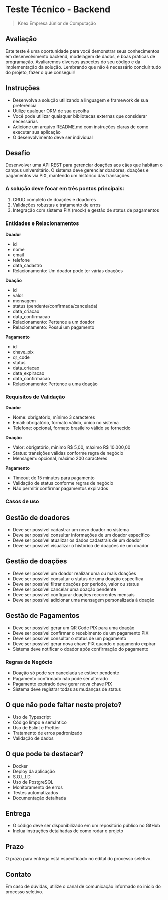 # Teste Técnico - Backend
> Knex Empresa Júnior de Computação

## Avaliação
Este teste é uma oportunidade para você demonstrar seus conhecimentos em desenvolvimento backend, modelagem de dados, e boas práticas de programação. Avaliaremos diversos aspectos do seu código e da implementação da solução. Lembrando que não é necessário concluir tudo do projeto, fazer o que conseguir!

## Instruções
- Desenvolva a solução utilizando a linguagem e framework de sua preferência
- Utilize qualquer ORM de sua escolha
- Você pode utilizar quaisquer bibliotecas externas que considerar necessárias
- Adicione um arquivo README.md com instruções claras de como executar sua aplicação
- O desenvolvimento deve ser individual

## Desafio
Desenvolver uma API REST para gerenciar doações aos cães que habitam o campus universitário. O sistema deve gerenciar doadores, doações e pagamentos via PIX, mantendo um histórico das transações.

### A solução deve focar em três pontos principais:
1) CRUD completo de doações e doadores
2) Validações robustas e tratamento de erros
3) Integração com sistema PIX (mock) e gestão de status de pagamentos

### Entidades e Relacionamentos

**Doador**
- id
- nome
- email
- telefone
- data_cadastro
- Relacionamento: Um doador pode ter várias doações

**Doação**
- id
- valor
- mensagem
- status (pendente/confirmada/cancelada)
- data_criacao
- data_confirmacao
- Relacionamento: Pertence a um doador
- Relacionamento: Possui um pagamento

**Pagamento**
- id
- chave_pix
- qr_code
- status
- data_criacao
- data_expiracao
- data_confirmacao
- Relacionamento: Pertence a uma doação

### Requisitos de Validação

**Doador**
- Nome: obrigatório, mínimo 3 caracteres
- Email: obrigatório, formato válido, único no sistema
- Telefone: opcional, formato brasileiro válido se fornecido

**Doação**
- Valor: obrigatório, mínimo R$ 5,00, máximo R$ 10.000,00
- Status: transições válidas conforme regra de negócio
- Mensagem: opcional, máximo 200 caracteres

**Pagamento**
- Timeout de 15 minutos para pagamento
- Validação de status conforme regras de negócio
- Não permitir confirmar pagamentos expirados

### Casos de uso

## Gestão de doadores
- Deve ser possível cadastrar um novo doador no sistema
- Deve ser possível consultar informações de um doador específico
- Deve ser possível atualizar os dados cadastrais de um doador
- Deve ser possível visualizar o histórico de doações de um doador

## Gestão de doações
- Deve ser possível um doador realizar uma ou mais doações
- Deve ser possível consultar o status de uma doação específica
- Deve ser possível filtrar doações por período, valor ou status
- Deve ser possível cancelar uma doação pendente
- Deve ser possível configurar doações recorrentes mensais
- Deve ser possível adicionar uma mensagem personalizada à doação

## Gestão de Pagamentos

- Deve ser possível gerar um QR Code PIX para uma doação
- Deve ser possível confirmar o recebimento de um pagamento PIX
- Deve ser possível consultar o status de um pagamento
- Deve ser possível gerar nova chave PIX quando o pagamento expirar
- Sistema deve notificar o doador após confirmação do pagamento

### Regras de Negócio
- Doação só pode ser cancelada se estiver pendente
- Pagamento confirmado não pode ser alterado
- Pagamento expirado deve gerar nova chave PIX
- Sistema deve registrar todas as mudanças de status

## O que não pode faltar neste projeto?
- Uso de Typescript
- Código limpo e semântico
- Uso de Eslint e Prettier
- Tratamento de erros padronizado
- Validação de dados

## O que pode te destacar?
- Docker
- Deploy da aplicação
- S.O.L.I.D.
- Uso de PostgreSQL
- Monitoramento de erros
- Testes automatizados
- Documentação detalhada

## Entrega
- O código deve ser disponibilizado em um repositório público no GitHub
- Inclua instruções detalhadas de como rodar o projeto

## Prazo
O prazo para entrega está especificado no edital do processo seletivo.

## Contato
Em caso de dúvidas, utilize o canal de comunicação informado no início do processo seletivo.